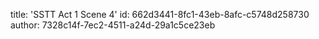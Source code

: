 title: 'SSTT Act 1 Scene 4'
id: 662d3441-8fc1-43eb-8afc-c5748d258730
author: 7328c14f-7ec2-4511-a24d-29a1c5ce23eb
